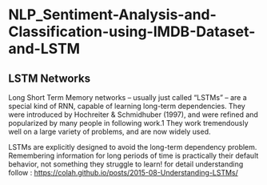# NLP_Sentiment-Analysis-and-Classification-using-IMDB-Dataset-and-LSTM
## LSTM Networks
Long Short Term Memory networks – usually just called “LSTMs” – are a special kind of RNN, capable of learning long-term dependencies. They were introduced by Hochreiter & Schmidhuber (1997), and were refined and popularized by many people in following work.1 They work tremendously well on a large variety of problems, and are now widely used.

LSTMs are explicitly designed to avoid the long-term dependency problem. Remembering information for long periods of time is practically their default behavior, not something they struggle to learn!
for detail understanding follow : https://colah.github.io/posts/2015-08-Understanding-LSTMs/

